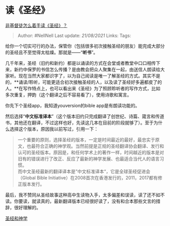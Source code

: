 # 读《圣经》
[非基督徒怎么着手读《圣经》？](https://www.zhihu.com/question/19840190/answer/605838102)

> Author: #NellNell 
> Last update: *21/08/2021* 
> Links:
> Tags: 

给你一个切实可行的办法，保管你（包括很多初次接触圣经的朋友）能完成大部分的圣经且不至觉得太枯燥。那就是——“**听书**”。

几千年来，圣经（旧约和新约）都是以诵读的方式在会堂或者教堂中口口相传下来，新约中保罗的书信怎么传播？是由教会把众人聚集在一起，由送信人朗读给大家听。现在当然大家都识字了，以为自己阅读是唯一了解圣经的方式。其实不是的，**诵读/聆听，可能更适合初次接触圣经的人，以及读了圣经好多遍都皮了的人。**在写作特点上，也可以看出来《圣经》为了照顾聆听者的写作方式，比如多次重复，押韵（这个翻译之后不容易看了），使用诗歌和寓言。

你先下个圣经app，我知道youversion的bible app是有朗读功能的。

然后选择“**中文标准译本**”（这个版本旧约只完成翻译了创世纪、诗篇、箴言和传道书，其他还在翻译，不过这样也好，先读这几本在目前的阶段就够了）。至于为什么选择这个版本，原因我以前写过，引用一下：

> 一个重要的原则，选择圣经的版本，一定是时间最近的最好，最忠实于原文，也最符合正确的神学观。当然前提是正规的圣经翻译协会翻译、发行和认可的圣经版本。原因是，和任何学术上的著作一样，时间越近的版本是对旧有的错误进行了改正、反应了最新的神学发展、也最适合当代人的语言习惯。  
> 而中文圣经最新的翻译译本是”中文标准译本“，它是全球圣经促进会（Global Bible Initiative）在2008首次在香港发行的，2011，2017都有修正版本发行。

最后，我不赞同从圣经故事这种高中生读物入手，太多偏差和误读，读了还不如不读。你要读，就读真的，最新翻译版本已经很好读了，没有和合本那些文言的措辞，很好理解的。

[圣经和神学](https://www.zhihu.com/collection/313814574)